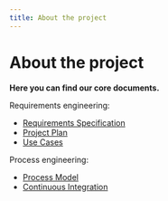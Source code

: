 ```yaml
---
title: About the project
---
```


# About the project

**Here you can find our core documents.**

Requirements engineering:
- [Requirements Specification](/project/requirements-specification)
- [Project Plan](/project/project-plan)
- [Use Cases](/project/use-cases)

Process engineering:
- [Process Model](/project/process-model)
- [Continuous Integration](/project/continuous-integration)

